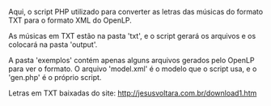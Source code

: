 Aqui, o script PHP utilizado para converter as letras das músicas do formato TXT para o formato XML do OpenLP.

As músicas em TXT estão na pasta 'txt', e o script gerará os arquivos e os colocará na pasta 'output'.

A pasta 'exemplos' contém apenas alguns arquivos gerados pelo OpenLP para ver o formato. O arquivo 'model.xml' é o modelo que o script usa, e o 'gen.php' é o próprio script.


Letras em TXT baixadas do site: http://jesusvoltara.com.br/download1.htm